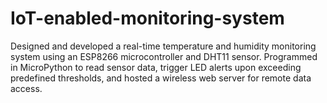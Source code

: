 # IoT-enabled-monitoring-system

Designed and developed a real-time temperature and humidity monitoring system using an ESP8266 microcontroller and DHT11 sensor. Programmed in MicroPython to read sensor data, trigger LED alerts upon exceeding predefined thresholds, and hosted a wireless web server for remote data access.
